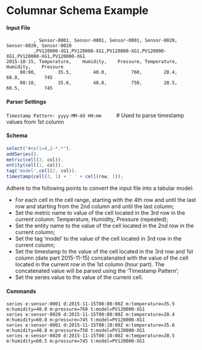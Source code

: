 # Columnar Schema Example

#### Input File

```
          , Sensor-0001, Sensor-0001, Sensor-0001, Sensor-0020, Sensor-0020, Sensor-0020
          ,PV120000-XG1,PV120000-XG1,PV120000-XG1,PV120000-XG1,PV120000-XG1,PV120000-XG1
2015-10-15, Temperature,    Humidity,    Pressure, Temperature,    Humidity,    Pressure
     00:00,        35.5,        40.0,         760,        20.4,        60.8,         745
     00:10,        35.6,        40.8,         750,        20.5,        60.5,         745
```

#### Parser Settings

`Timestamp Pattern: yyyy-MM-dd HH:mm`          # Used to parse timestamp values from 1st column

#### Schema

```javascript
select("#cell=4,2-*,*").
addSeries().
metric(cell(3, col)).
entity(cell(1, col)).
tag('model',cell(2, col)).
timestamp(cell(3, 1) + ' ' + cell(row, 1));
```

Adhere to the following points to convert the input file into a tabular model:
- For each cell in the cell range, starting with the 4th row and until the last row and starting from the 2nd column and until the last column;
- Set the metric name to value of the cell located in the 3rd row in the current column: Temperature, Humidity, Pressure (repeated);
- Set the entity name to the value of the cell located in the 2nd row in the current column;
- Set the tag ‘model’ to the value of the cell located in 3rd row in the current column;
- Set the timestamp to the value of the cell located in the 3rd row and 1st column (date part 2015-11-15) concatenated with the value of the cell located in the current row in the 1st column (hour part). The concatenated value will be parsed using the ‘Timestamp Pattern’;
- Set the series value to the value of the current cell.


#### Commands

```ls
series e:sensor-0001 d:2015-11-15T00:00:00Z m:temperature=35.5 m:humidity=40.0 m:pressure=760 t:model=PV120000-XG1
series e:sensor-0020 d:2015-11-15T00:00:00Z m:temperature=20.4 m:humidity=60.8 m:pressure=745 t:model=PV120000-XG1
series e:sensor-0001 d:2015-11-15T00:10:00Z m:temperature=35.6 m:humidity=40.8 m:pressure=750 t:model=PV120000-XG1
series e:sensor-0020 d:2015-11-15T00:10:00Z m:temperature=20.5 m:humidity=60.5 m:pressure=745 t:model=PV120000-XG1
```
